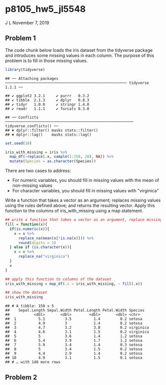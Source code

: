 p8105\_hw5\_jl5548
================
J L
November 7, 2019

Problem 1
---------

The code chunk below loads the iris dataset from the tidyverse package and introduces some missing values in each column. The purpose of this problem is to fill in those missing values.

``` r
library(tidyverse)
```

    ## ── Attaching packages ─────────────────────────────────────────────────────── tidyverse 1.2.1 ──

    ## ✔ ggplot2 3.2.1     ✔ purrr   0.3.2
    ## ✔ tibble  2.1.3     ✔ dplyr   0.8.3
    ## ✔ tidyr   1.0.0     ✔ stringr 1.4.0
    ## ✔ readr   1.1.1     ✔ forcats 0.3.0

    ## ── Conflicts ────────────────────────────────────────────────────────── tidyverse_conflicts() ──
    ## ✖ dplyr::filter() masks stats::filter()
    ## ✖ dplyr::lag()    masks stats::lag()

``` r
set.seed(10)

iris_with_missing = iris %>% 
  map_df(~replace(.x, sample(1:150, 20), NA)) %>%
  mutate(Species = as.character(Species))
```

There are two cases to address:

-   For numeric variables, you should fill in missing values with the mean of non-missing values
-   For character variables, you should fill in missing values with "virginica"

Write a function that takes a vector as an argument; replaces missing values using the rules defined above; and returns the resulting vector. Apply this function to the columns of iris\_with\_missing using a map statement.

``` r
## write a function that takes a vector as an argument, replace missing values using rules defined above and returns the resulting vector
fill = function(x){
  if(is.numeric(x)){
    x = x %>% 
      replace_na(mean(x[!is.na(x)])) %>% 
      round(digits = 1)
  } else if (is.character(x)){
    x = x %>% 
      replace_na("virginica")
  }
  x
}

## apply this function to columns of the dataset
iris_with_missing = map_df(.x = iris_with_missing, ~ fill(.x))

## show the dataset
iris_with_missing
```

    ## # A tibble: 150 x 5
    ##    Sepal.Length Sepal.Width Petal.Length Petal.Width Species  
    ##           <dbl>       <dbl>        <dbl>       <dbl> <chr>    
    ##  1          5.1         3.5          1.4         0.2 setosa   
    ##  2          4.9         3            1.4         0.2 setosa   
    ##  3          4.7         3.2          3.8         0.2 virginica
    ##  4          4.6         3.1          1.5         0.2 virginica
    ##  5          5           3.6          1.4         1.2 setosa   
    ##  6          5.4         3.9          1.7         1.2 setosa   
    ##  7          5.9         3.4          1.4         0.3 setosa   
    ##  8          5           3.4          1.5         0.2 setosa   
    ##  9          4.4         2.9          1.4         0.2 setosa   
    ## 10          4.9         3.1          1.5         0.1 setosa   
    ## # … with 140 more rows

Problem 2
---------
